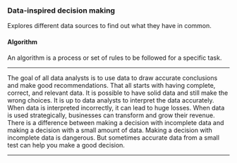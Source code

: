 ### Data-inspired decision making
Explores different data sources to find out what they have in common.

#### Algorithm
An algorithm is a process or set of rules to be followed for a specific task.

---

The goal of all data analysts is to use data to draw accurate conclusions and make good recommendations. That all starts with having complete, correct, and relevant data. It is possible to have solid data and still make the wrong choices. It is up to data analysts to interpret the data accurately. When data is interpreted incorrectly, it can lead to huge losses. When data is used strategically, businesses can transform and grow their revenue. There is a difference between making a decision with incomplete data and making a decision with a small amount of data. Making a decision with incomplete data is dangerous. But sometimes accurate data from a small test can help you make a good decision.

---

